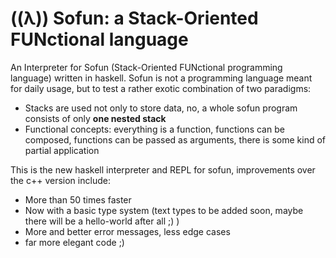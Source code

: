 # ((λ)) Sofun: a Stack-Oriented FUNctional language
An Interpreter for Sofun (Stack-Oriented FUNctional programming language) written in haskell.
Sofun is not a programming language meant for daily usage, but to test a rather exotic combination of two paradigms:
* Stacks are used not only to store data, no, a whole sofun program consists of only **one nested stack**
* Functional concepts: everything is a function, functions can be composed, functions can be passed as arguments, there is some kind of partial application

This is the new haskell interpreter and REPL for sofun,
improvements over the c++ version include:
* More than 50 times faster
* Now with a basic type system (text types to be added soon, maybe there will be a hello-world after all ;) )
* More and better error messages, less edge cases
* far more elegant code ;)

